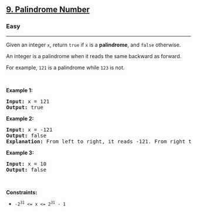 <h2><a href="https://leetcode.com/problems/palindrome-number/">9. Palindrome Number</a></h2>
<h3>Easy</h3>
<hr>
<p>Given an integer <code>x</code>, return <code>true</code> if <code>x</code> is a <strong>palindrome</strong>, and <code>false</code> otherwise.</p>

<p>An integer is a palindrome when it reads the same backward as forward.</p>

<p>For example, <code>121</code> is a palindrome while <code>123</code> is not.</p>

<p>&nbsp;</p>
<p><strong class="example">Example 1:</strong></p>
<pre>
<strong>Input:</strong> x = 121
<strong>Output:</strong> true
</pre>

<p><strong class="example">Example 2:</strong></p>
<pre>
<strong>Input:</strong> x = -121
<strong>Output:</strong> false
<strong>Explanation:</strong> From left to right, it reads -121. From right to left, it becomes 121-. Therefore it is not a palindrome.
</pre>

<p><strong class="example">Example 3:</strong></p>
<pre>
<strong>Input:</strong> x = 10
<strong>Output:</strong> false
</pre>

<p>&nbsp;</p>
<p><strong>Constraints:</strong></p>
<ul>
  <li><code>-2<sup>31</sup> &lt;= x &lt;= 2<sup>31</sup> - 1</code></li>
</ul>
